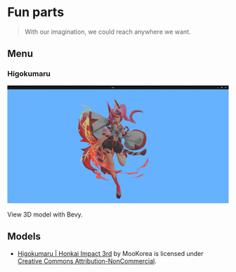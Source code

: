  

# Fun parts

> With our imagination, we could reach anywhere we want.

## Menu

### Higokumaru

![](./docs/2022-06-15_15-13.png)

View 3D model with Bevy.

## Models

- [Higokumaru | Honkai Impact 3rd](https://skfb.ly/ourA9) by MooKorea is licensed under [Creative Commons Attribution-NonCommercial](http://creativecommons.org/licenses/by-nc/4.0/).
